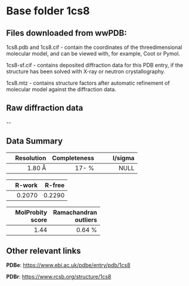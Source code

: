 # Base folder 1cs8

## Files downloaded from wwPDB:

1cs8.pdb and 1cs8.cif - contain the coordinates of the threedimensional molecular model, and can be viewed with, for example, Coot or Pymol.

1cs8-sf.cif - contains deposited diffraction data for this PDB entry, if the structure has been solved with X-ray or neutron crystallography.

1cs8.mtz - contains structure factors after automatic refinement of molecular model against the diffraction data.

## Raw diffraction data

--<br> 

## Data Summary
|   | Resolution | Completeness| I/sigma |
|---|-------------:|----------------:|--------------:|
|   |1.80 Å|  17- %|<img width=50/>NULL |

|   | **R-work**| **R-free**   
|---|-------------:|----------------:|           
||0.2070|0.2290|

|   |**MolProbity<br>score**| **Ramachandran<br>outliers** 
|---|-------------:|----------------:|
||1.44|0.64 %|

 

 

## Other relevant links 
**PDBe**:  https://www.ebi.ac.uk/pdbe/entry/pdb/1cs8
 
**PDBr**: https://www.rcsb.org/structure/1cs8 

